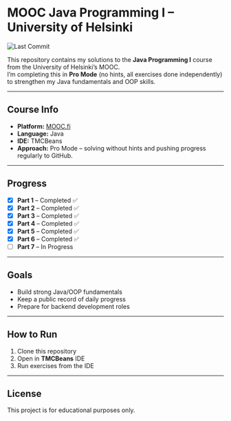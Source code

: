 # MOOC Java Programming I – University of Helsinki

![Last Commit](https://img.shields.io/github/last-commit/zyad23e/java-mooc-programming-i?style=flat-square)

This repository contains my solutions to the **Java Programming I** course from the University of Helsinki’s MOOC.  
I’m completing this in **Pro Mode** (no hints, all exercises done independently) to strengthen my Java fundamentals and OOP skills.

---

## Course Info
- **Platform:** [MOOC.fi](https://www.mooc.fi/en/)
- **Language:** Java
- **IDE:** TMCBeans
- **Approach:** Pro Mode – solving without hints and pushing progress regularly to GitHub.

---

## Progress

- [x] **Part 1** – Completed ✅  
- [x] **Part 2** – Completed ✅
- [x] **Part 3** – Completed ✅  
- [x] **Part 4** – Completed ✅
- [x] **Part 5** – Completed ✅
- [x] **Part 6** – Completed ✅
- [ ] **Part 7** – In Progress

---

## Goals
- Build strong Java/OOP fundamentals  
- Keep a public record of daily progress  
- Prepare for backend development roles

---

## How to Run
1. Clone this repository  
2. Open in **TMCBeans** IDE  
3. Run exercises from the IDE

---

## License
This project is for educational purposes only.
